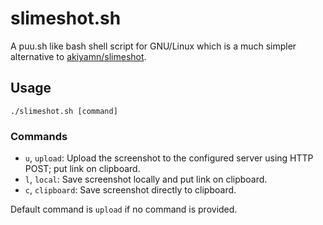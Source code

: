# slimeshot.sh
A puu.sh like bash shell script for GNU/Linux which is a much simpler alternative to [akiyamn/slimeshot](https://github.com/akiyamn/slimeshot).

## Usage
`./slimeshot.sh [command]`

### Commands
- `u`, `upload`:	Upload the screenshot to the configured server using HTTP POST; put link on clipboard.
- `l`, `local`:	Save screenshot locally and put link on clipboard.
- `c`, `clipboard`:	Save screenshot directly to clipboard.

Default command is `upload` if no command is provided.
